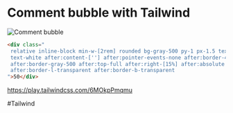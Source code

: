 # Comment bubble with Tailwind

![Comment bubble](Tailwind/comment-bubble.png)

```html
<div class="
 relative inline-block min-w-[2rem] rounded bg-gray-500 py-1 px-1.5 text-center 
 text-white after:content-[''] after:pointer-events-none after:border-4 
 after:border-gray-500 after:top-full after:right-[15%] after:absolute after:z-50 
 after:border-l-transparent after:border-b-transparent
">50</div>
```

https://play.tailwindcss.com/6MOkpPmqmu

#Tailwind